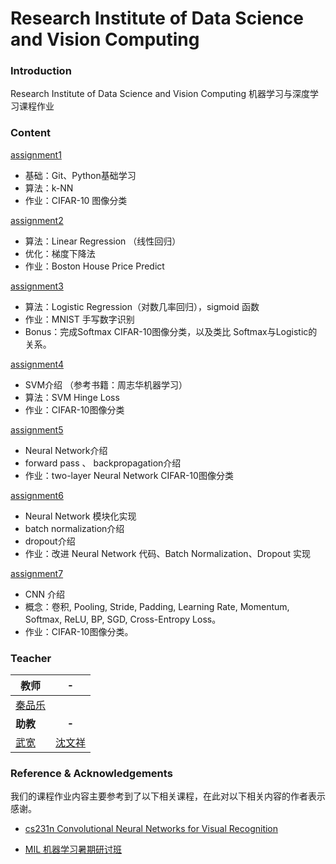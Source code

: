 # Research Institute of Data Science and Vision Computing

### Introduction

Research Institute of Data Science and Vision Computing 机器学习与深度学习课程作业

### Content

[assignment1](assignment1)
- 基础：Git、Python基础学习
- 算法：k-NN
- 作业：CIFAR-10 图像分类

[assignment2](assignment2)
- 算法：Linear Regression （线性回归）
- 优化：梯度下降法
- 作业：Boston House Price Predict 

[assignment3](assignment3)
- 算法：Logistic Regression（对数几率回归），sigmoid 函数
- 作业：MNIST 手写数字识别
- Bonus：完成Softmax CIFAR-10图像分类，以及类比 Softmax与Logistic的关系。

[assignment4](assignment4)
- SVM介绍 （参考书籍：周志华机器学习）
- 算法：SVM Hinge Loss
- 作业：CIFAR-10图像分类

[assignment5](assignment5)
- Neural Network介绍
- forward pass 、 backpropagation介绍
- 作业：two-layer Neural Network CIFAR-10图像分类

[assignment6](assignment6)
- Neural Network 模块化实现
- batch normalization介绍
- dropout介绍
- 作业：改进 Neural Network 代码、Batch Normalization、Dropout 实现

[assignment7](assignment7)
- CNN 介绍
- 概念：卷积, Pooling, Stride, Padding, Learning Rate, Momentum, Softmax, ReLU, BP, SGD, Cross-Entropy Loss。
- 作业：CIFAR-10图像分类。


### Teacher

| 教师                              |                  -                  |
| --------------------------------- | :---------------------------------: |
| [秦品乐](https://github.com/qinandy)|                                     |
| **助教**                          |                **-**                |
| [武宽](https://github.com/quinwu) | [沈文祥](https://github.com/swxhss) |

### Reference & Acknowledgements

我们的课程作业内容主要参考到了以下相关课程，在此对以下相关内容的作者表示感谢。

- [cs231n Convolutional Neural Networks for Visual Recognition](http://cs231n.github.io/)

- [MIL 机器学习暑期研讨班](https://github.com/milLearningGroup/cama_summer_school_2017)
